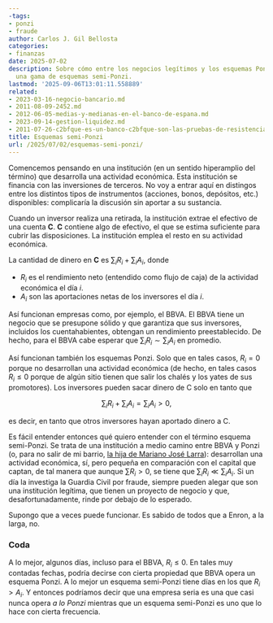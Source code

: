 ```yaml
---
-tags:
- ponzi
- fraude
author: Carlos J. Gil Bellosta
categories:
- finanzas
date: 2025-07-02
description: Sobre cómo entre los negocios legítimos y los esquemas Ponzi puede existir
  una gama de esquemas semi-Ponzi.
lastmod: '2025-09-06T13:01:11.558889'
related:
- 2023-03-16-negocio-bancario.md
- 2011-08-09-2452.md
- 2012-06-05-medias-y-medianas-en-el-banco-de-espana.md
- 2023-09-14-gestion-liquidez.md
- 2011-07-26-c2bfque-es-un-banco-c2bfque-son-las-pruebas-de-resistencia-en-primera-derivada.md
title: Esquemas semi-Ponzi
url: /2025/07/02/esquemas-semi-ponzi/
---
```


Comencemos pensando en una institución (en un sentido hiperamplio del término) que desarrolla una actividad económica. Esta institución se financia con las inversiones de terceros. No voy a entrar aquí en distingos entre los distintos tipos de instrumentos (acciones, bonos, depósitos, etc.) disponibles: complicaría la discusión sin aportar a su sustancia.

Cuando un inversor realiza una retirada, la institución extrae el efectivo de una cuenta **C**. **C** contiene algo de efectivo, el que se estima suficiente para cubrir las disposiciones. La institución emplea el resto en su actividad económica.

La cantidad de dinero en **C** es $\sum_i R_i + \sum_i A_i$, donde
- $R_i$ es el rendimiento neto (entendido como flujo de caja) de la actividad económica el día $i$.
- $A_i$ son las aportaciones netas de los inversores el día $i$.

Así funcionan empresas como, por ejemplo, el BBVA. El BBVA tiene un negocio que se presupone sólido y que garantiza que sus inversores, incluidos los cuentahabientes, obtengan un rendimiento preestablecido. De hecho, para el BBVA cabe esperar que $\sum_i R_i \sim \sum_i A_i$ en promedio.

Así funcionan también los esquemas Ponzi. Solo que en tales casos, $R_i = 0$ porque no desarrollan una actividad económica (de hecho, en tales casos $R_i \le 0$ porque de algún sitio tienen que salir los chalés y los yates de sus promotores). Los inversores pueden sacar dinero de C solo en tanto que

$$\sum_i R_i + \sum_i A_i =  \sum_i A_i > 0,$$

es decir, en tanto que otros inversores hayan aportado dinero a C.

Es fácil entender entonces qué quiero entender con el término esquema semi-Ponzi. Se trata de una institución a medio camino entre BBVA y Ponzi (o, para no salir de mi barrio, [la hija de Mariano José Larra](https://es.wikipedia.org/wiki/Baldomera_Larra)): desarrollan una actividad económica, sí, pero pequeña en comparación con el capital que captan, de tal manera que aunque $\sum R_i > 0$, se tiene que $\sum_i R_i \ll \sum_i A_i$. Si un día la investiga la Guardia Civil por fraude, siempre pueden alegar que son una institución legítima, que tienen un proyecto de negocio y que, desafortunadamente, rinde por debajo de lo esperado.

Supongo que a veces puede funcionar. Es sabido de todos que a Enron, a la larga, no.

### Coda

A lo mejor, algunos días, incluso para el BBVA, $R_i \le 0$. En tales muy contadas fechas, podría decirse con cierta propiedad que BBVA opera un esquema Ponzi. A lo mejor un esquema semi-Ponzi tiene días en los que $R_i > A_i$. Y entonces podríamos decir que una empresa seria es una que casi nunca opera _a lo Ponzi_ mientras que un esquema semi-Ponzi es uno que lo hace con cierta frecuencia.
